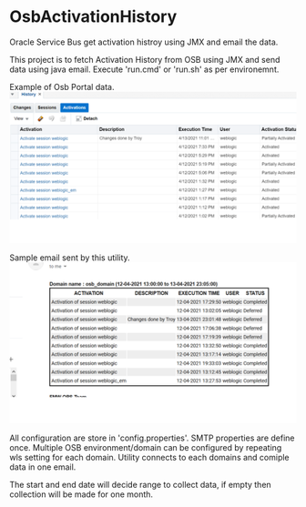 # OsbActivationHistory
Oracle Service Bus get activation histroy using JMX and email the data.

This project is to fetch Activation History from OSB using JMX and send data using java email.
Execute 'run.cmd' or 'run.sh' as per environemnt. 

Example of Osb Portal data.
![Alt text](OsbPortal.png?raw=true "Title")

Sample email sent by this utility.
![Alt text](EmailData.png)

All configuration are store in 'config.properties'. SMTP properties are define once.
Multiple OSB environment/domain can be configured by repeating wls setting for each domain. Utility connects to each domains and comiple data in one email. 

The start and end date will decide range to collect data, if empty then collection will be made for one month. 
